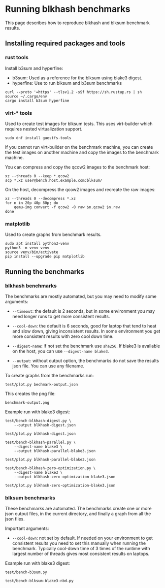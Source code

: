 # Running blkhash benchmarks

This page describes how to reproduce blkhash and blksum benchmark results.

## Installing required packages and tools

### rust tools

Install b3sum and hyperfine:
- b3sum: Used as a reference for the blksum using blake3 digest.
- hyperfine: Use to run blksum and b3sum benchmarks

```
curl --proto '=https' --tlsv1.2 -sSf https://sh.rustup.rs | sh
source ~/.cargo/env
cargo install b3sum hyperfine
```

### virt-* tools

Used to create test images for blksum tests. This uses virt-builder
which requires nested virtualization support.

```
sudo dnf install guestfs-tools
```

If you cannot run virt-builder on the benchmark machine, you can create
the test images on another machine and copy the images to the benchmark
machine.

You can compress and copy the qcow2 images to the benchmark host:

```
xz --threads 0 --keep *.qcow2
scp *.xz user@bench.host.example.com:blksum/
```

On the host, decompress the qcow2 images and recreate the raw images:

```
xz --threads 0 --decompress *.xz
for n in 20p 40p 80p; do
    qemu-img convert -f qcow2 -O raw $n.qcow2 $n.raw
done
```

### matplotlib

Used to create graphs from benchmark results.

```
sudo apt install python3-venv
python3 -m venv venv
source venv/bin/activate
pip install --upgrade pip matplotlib
```

## Running the benchmarks

### blkhash benchmarks

The benchmarks are mostly automated, but you may need to modify some
arguments:

- `--timeout`: the default is 2 seconds, but in some environment you may
  need longer runs to get more consistent results.

- `--cool-down`: the default is 6 seconds, good for laptop that tend to
  heat and slow down, giving inconsistent results. In some environment
  you get more consistent results with zero cool down time.

- `--digest-name`: If not set the benchmark use `sha256`. If blake3 is
  available on the host, you can use `--digest-name blake3`.

- `--output`: without output option, the benchmarks do not save the
  results json file. You can use any filename.

To create graphs from the benchmarks run:

```
test/plot.py bechmark-output.json
```

This creates the png file:

```
benchmark-output.png
```

Example run with blake3 digest:

```
test/bench-blkhash-digest.py \
    --output blkhash-digest.json

test/plot.py blkhash-digest.json

test/bench-blkhash-parallel.py \
    --digest-name blake3 \
    --output blkhash-parallel-blake3.json

test/plot.py blkhash-parallel-blake3.json

test/bench-blkhash-zero-optimization.py \
    --digest-name blake3 \
    --output blkhash-zero-optimization-blake3.json

test/plot.py blkhash-zero-optimization-blake3.json
```

### blksum benchmarks

These benchmarks are automated. The benchmarks create one or more json
output files, in the current directory, and finally a graph from all the
json files.

Important arguments:

- `--cool-down`: not set by default. If needed on your environment to
  get consistent results you need to set this manually when running the
  benchmark. Typically cool-down time of 3 times of the runtime with
  largest number of threads gives most consistent results on laptops.

Example run with blake3 digest:

```
test/bench-b3sum.py

test/bench-blksum-blake3-nbd.py
```
